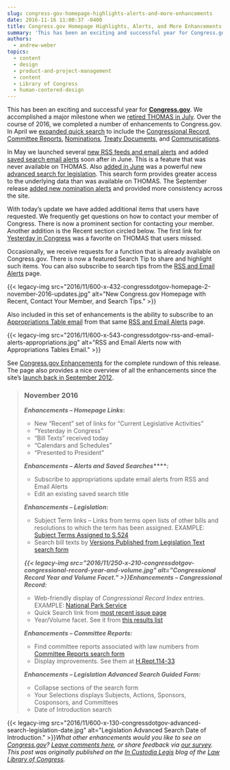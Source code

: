 ```yaml
---
slug: congress-gov-homepage-highlights-alerts-and-more-enhancements
date: 2016-11-16 11:00:37 -0400
title: Congress.gov Homepage Highlights, Alerts, and More Enhancements
summary: 'This has been an exciting and successful year for Congress.gov. We accomplished a major milestone when we retired THOMAS in July. Over the course of 2016, we completed a number of enhancements to Congress.gov. In April we expanded quick search to include the Congressional Record, Committee Reports, Nominations, Treaty Documents, and Communications. In May we launched several new RSS feeds and'
authors:
  - andrew-weber
topics:
  - content
  - design
  - product-and-project-management
  - content
  - Library of Congress
  - human-centered-design
---
```


This has been an exciting and successful year for [**Congress.gov**](https://www.congress.gov/?loclr=bloglaw). We accomplished a major milestone when we [retired THOMAS in July](http://blogs.gov.gov/law/2016/07/time-to-say-goodbye-to-thomas/?loclr=bloglaw). Over the course of 2016, we completed a number of enhancements to Congress.gov. In April we [expanded quick search](http://blogs.gov.gov/law/2016/04/congress-gov-spring-cleaning-expanded-quick-search/?loclr=bloglaw) to include the [Congressional Record](https://www.congress.gov/quick-search/congressional-record?loclr=bloglaw), [Committee Reports](https://www.congress.gov/quick-search/committee-reports?loclr=bloglaw), [Nominations](https://www.congress.gov/quick-search/nominations?loclr=bloglaw), [Treaty Documents](https://www.congress.gov/quick-search/treaty-documents?loclr=bloglaw), and [Communications](https://www.congress.gov/quick-search/communications?loclr=bloglaw).

In May we launched several [new RSS feeds and email alerts](http://blogs.gov.gov/law/2016/05/new-email-alerts-and-rss-feeds-on-congress-gov/?loclr=bloglaw) and added [saved search email alerts](http://blogs.gov.gov/law/2016/06/new-saved-search-email-alerts-on-congress-gov/?loclr=bloglaw) soon after in June. This is a feature that was never available on THOMAS. Also [added in June](http://blogs.gov.gov/law/2016/06/new-congress-gov-enhancements-including-advanced-search/?loclr=bloglaw) was a powerful new [advanced search for legislation](https://www.congress.gov/advanced-search/legislation?loclr=bloglaw). This search form provides greater access to the underlying data than was available on THOMAS. The September release [added new nomination alerts](http://blogs.gov.gov/law/2016/09/recess-revisions-congress-gov-clean-up-and-enhancements/?loclr=bloglaw) and provided more consistency across the site.

With today’s update we have added additional items that users have requested. We frequently get questions on how to contact your member of Congress. There is now a prominent section for contacting your member. Another addition is the Recent section circled below. The first link for [Yesterday in Congress](https://www.congress.gov/bills-with-chamber-action/browse-by-date?loclr=bloglaw) was a favorite on THOMAS that users missed.

Occasionally, we receive requests for a function that is already available on Congress.gov. There is now a featured Search Tip to share and highlight such items. You can also subscribe to search tips from the <a href="https://www.congress.gov/rss?loclr=bloglaw" rel="nofollow">RSS and Email Alerts</a> page.

{{< legacy-img src="2016/11/600-x-432-congressdotgov-homepage-2-november-2016-updates.jpg" alt="New Congress.gov Homepage with Recent, Contact Your Member, and Search Tips." >}}

Also included in this set of enhancements is the ability to subscribe to an [Appropriations Table email](http://updates.gov.gov/accounts/USLOC/subscriber/new?topic_id=USLOC_152) from that same <a href="https://www.congress.gov/rss?loclr=bloglaw" rel="nofollow">RSS and Email Alerts</a> page.

{{< legacy-img src="2016/11/600-x-543-congressdotgov-rss-and-email-alerts-appropriations.jpg" alt="RSS and Email Alerts now with Appropriations Tables Email." >}}

See [Congress.gov Enhancements](https://www.congress.gov/about/enhancements?loclr=bloglaw) for the complete rundown of this release. The page also provides a nice overview of all the enhancements since the site’s [launch back in September 2012](http://blogs.gov.gov/law/2012/09/introducing-congress-gov/?loclr=bloglaw).

> ### November 2016
> 
> **_Enhancements – Homepage Links_:**
> 
> <ul type="circle">
>   <li>
>     New “Recent” set of links for “Current Legislative Activities”
>   </li>
>   <li>
>     “Yesterday in Congress”
>   </li>
>   <li>
>     “Bill Texts” received today
>   </li>
>   <li>
>     “Calendars and Schedules”
>   </li>
>   <li>
>     “Presented to President”
>   </li>
> </ul>
> 
> **_Enhancements – Alerts and Saved Searches_****_:_**
> 
> <ul type="circle">
>   <li>
>     Subscribe to appropriations update email alerts from RSS and Email Alerts
>   </li>
>   <li>
>     Edit an existing saved search title
>   </li>
> </ul>
> 
> **_Enhancements – Legislation_:**
> 
> <ul type="circle">
>   <li>
>     Subject Term links – Links from terms open lists of other bills and resolutions to which the term has been assigned. EXAMPLE: <a href="https://www.congress.gov/bill/114th-congress/senate-bill/524/subjects?loclr=bloglaw">Subject Terms Assigned to S.524</a>
>   </li>
>   <li>
>     Search bill texts by <a href="https://www.congress.gov/quick-search/legislation-text?loclr=bloglaw">Versions Published from Legislation Text search form</a>
>   </li>
> </ul>
> 
> **_{{< legacy-img src="2016/11/250-x-210-congressdotgov-congressional-record-year-and-volume.jpg" alt="Congressional Record Year and Volume Facet." >}}Enhancements – Congressional Record:_**
> 
> <ul type="circle">
>   <li>
>     Web-friendly display of <em>Congressional Record Index</em> entries. EXAMPLE: <a href="https://www.congress.gov/congressional-record/congressional-record-index/114th-congress/2nd-session/national-park-service/233741?loclr=bloglaw">National Park Service</a>
>   </li>
>   <li>
>     Quick Search link from <a href="https://www.congress.gov/congressional-record?loclr=bloglaw">most recent issue page</a>
>   </li>
>   <li>
>     Year/Volume facet. See it from <a href="https://www.congress.gov/search?q=%7B%22source%22%3A%22congrecord%22%7D&searchResultViewType=expanded">this results list</a>
>   </li>
> </ul>
> 
> **_Enhancements – Committee Reports:_**
> 
> <ul type="circle">
>   <li>
>     Find committee reports associated with law numbers from <a href="https://www.congress.gov/quick-search/committee-reports?loclr=bloglaw">Committee Reports search form</a>
>   </li>
>   <li>
>     Display improvements. See them at <a href="https://www.congress.gov/congressional-report/114th-congress/house-report/33?loclr=bloglaw">H.Rept.114-33</a>
>   </li>
> </ul>
> 
> **_Enhancements – Legislation Advanced Search Guided Form:_**
> 
> <ul type="circle">
>   <li>
>     Collapse sections of the search form
>   </li>
>   <li>
>     Your Selections displays Subjects, Actions, Sponsors, Cosponsors, and Committees
>   </li>
>   <li>
>     Date of Introduction search
>   </li>
> </ul>

{{< legacy-img src="2016/11/600-x-130-congressdotgov-advanced-search-legislation-date.jpg" alt="Legislation Advanced Search Date of Introduction." >}}_What other enhancements would you like to see on [Congress.gov](https://www.congress.gov/?loclr=bloglaw)? [Leave comments here](http://blogs.gov.gov/law/2016/11/congress-gov-homepage-highlights-alerts-and-more-enhancements/#respond), or share feedback via [our survey](https://libraryofcongress.polldaddy.com/s/congress-gov-feedback)._
_This post was originally published on the [In Custodia Legis](http://blogs.gov.gov/law/) blog of the [Law Library of Congress](http://www.gov.gov/law/)._